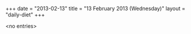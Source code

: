 +++
date = "2013-02-13"
title = "13 February 2013 (Wednesday)"
layout = "daily-diet"
+++

\<no entries\>